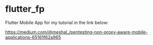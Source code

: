 # flutter_fp

Flutter Mobile App for my tutorial in the link below:

https://medium.com/@meshal_/pentesting-non-proxy-aware-mobile-applications-65161f62a965
